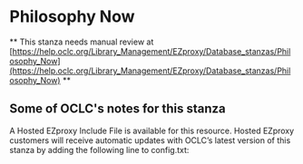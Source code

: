 # Philosophy Now
** This stanza needs manual review at [https://help.oclc.org/Library_Management/EZproxy/Database_stanzas/Philosophy_Now](https://help.oclc.org/Library_Management/EZproxy/Database_stanzas/Philosophy_Now) **

## Some of OCLC's notes for this stanza

A Hosted EZproxy Include File is available for this resource. Hosted EZproxy customers will receive automatic updates with OCLC&rsquo;s latest version of this stanza by adding the following line to config.txt:

&nbsp;
